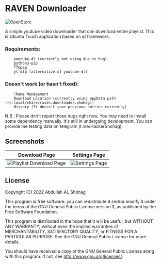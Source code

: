 # RAVEN Downloader
[![OpenStore](https://open-store.io/badges/en_US.png)](https://open-store.io/app/raven.downloader.shohag)

A simple youtube video downloader that can download entire playlist. This is Ubuntu Touch application based on qt framework.

### Requirements:
        youtube-dl (currently not using due to bug)
        python3-pip
        ffmpeg
        yt-dlp (alternative of youtube-dl)

### Doesn't work (or hasn't fixed):
        Theme Management
        Download Location (currently using appData path (~/.local/share/raven.downloader.shohag))
        History (It doesn't save previous entries currently)

N.B.: Please don't report these bugs right now. You may need to install some dependency manually. It's still in undergoing development. You can provide me testing data on telegram (t.me/HackerShohag).

## Screenshots
Download Page             |  Settings Page
:-------------------------:|:-------------------------:
![Playlist Download Page](https://user-images.githubusercontent.com/47150885/226753975-bbebf3b5-954c-4559-930b-64a08b04afc4.png) | ![Settings Page](https://user-images.githubusercontent.com/47150885/226754242-5008069e-ac7c-4e1e-8c0e-fba715de5ded.png)


## License

Copyright (C) 2022  Abdullah AL Shohag

This program is free software: you can redistribute it and/or modify it under the terms of the GNU General Public License version 3, as published
by the Free Software Foundation.

This program is distributed in the hope that it will be useful, but WITHOUT ANY WARRANTY; without even the implied warranties of MERCHANTABILITY, SATISFACTORY QUALITY, or FITNESS FOR A PARTICULAR PURPOSE.  See the GNU General Public License for more details.

You should have received a copy of the GNU General Public License along with this program.  If not, see <http://www.gnu.org/licenses/>.
